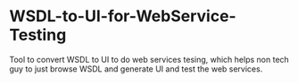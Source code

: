 # WSDL-to-UI-for-WebService-Testing
Tool to convert WSDL to UI to do web services tesing, which helps non tech guy to just browse WSDL and generate UI and test the web services.
